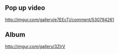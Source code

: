 Pop up video
------------
http://imgur.com/gallery/e7EEcTj/comment/530794261

Album
-----
http://imgur.com/gallery/3ZlrV
